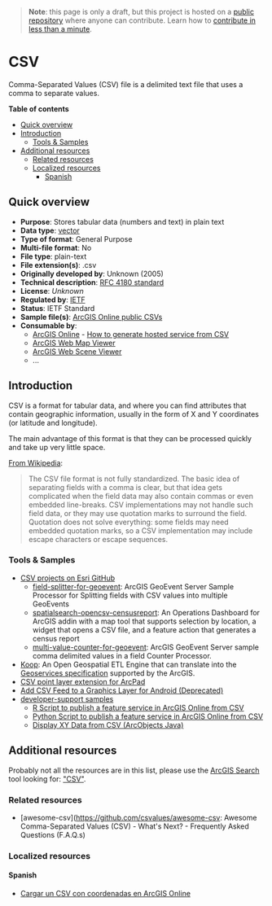 > **Note**: this page is only a draft, but this project is hosted on a [public repository](https://github.com/hhkaos/awesome-arcgis) where anyone can contribute. Learn how to [contribute in less than a minute](https://github.com/hhkaos/awesome-arcgis/blob/master/CONTRIBUTING.md#contributions).

# CSV

Comma-Separated Values (CSV) file is a delimited text file that uses a comma to separate values.

<!-- START doctoc generated TOC please keep comment here to allow auto update -->
<!-- DON'T EDIT THIS SECTION, INSTEAD RE-RUN doctoc TO UPDATE -->
**Table of contents**

- [Quick overview](#quick-overview)
- [Introduction](#introduction)
  - [Tools & Samples](#tools--samples)
- [Additional resources](#additional-resources)
  - [Related resources](#related-resources)
  - [Localized resources](#localized-resources)
    - [Spanish](#spanish)

<!-- END doctoc generated TOC please keep comment here to allow auto update -->

## Quick overview

* **Purpose**: Stores tabular data (numbers and text) in plain text
* **Data type**: [vector](../../../data-types/vector/README.md)
* **Type of format**: General Purpose
* **Multi-file format**: No
* **File type**: plain-text
* **File extension(s)**: .csv
* **Originally developed by**: Unknown (2005)
* **Technical description**: [RFC 4180 standard](https://tools.ietf.org/html/rfc4180)
* **License**: *Unknown*
* **Regulated by**: [IETF](https://www.ietf.org)
* **Status**: IETF Standard
* **Sample file(s)**: [ArcGIS Online public CSVs](https://www.arcgis.com/home/search.html?q=typekeywords%3Acsv&start=1&sortOrder=desc&sortField=relevance)
* **Consumable by**:
    * [ArcGIS Online](../../../../products/arcgis-online/README.md) - [How to generate hosted service from CSV](https://developers.arcgis.com/labs/arcgisonline/import-data/)
    * [ArcGIS Web Map Viewer](../../../../products/web-map-viewer/README.md)
    * [ArcGIS Web Scene Viewer](../../../../products/web-scene-viewer)
    * ...

## Introduction

CSV is a format for tabular data, and where you can find attributes that contain geographic information, usually in the form of X and Y coordinates (or latitude and longitude).

The main advantage of this format is that they can be processed quickly and take up very little space.

[From Wikipedia](https://en.wikipedia.org/wiki/Comma-separated_values):

> The CSV file format is not fully standardized. The basic idea of separating fields with a comma is clear, but that idea gets complicated when the field data may also contain commas or even embedded line-breaks. CSV implementations may not handle such field data, or they may use quotation marks to surround the field. Quotation does not solve everything: some fields may need embedded quotation marks, so a CSV implementation may include escape characters or escape sequences.

### Tools & Samples

* [CSV projects on Esri GitHub](https://github.com/esri?utf8=%E2%9C%93&q=csv&type=&language=)
    * [field-splitter-for-geoevent](https://github.com/Esri/field-splitter-for-geoevent): ArcGIS GeoEvent Server Sample Processor for Splitting fields with CSV values into multiple GeoEvents
    * [spatialsearch-opencsv-censusreport](https://github.com/Esri/spatialsearch-opencsv-censusreport): An Operations Dashboard for ArcGIS addin with a map tool that supports selection by location, a widget that opens a CSV file, and a feature action that generates a census report
    * [multi-value-counter-for-geoevent](): ArcGIS GeoEvent Server sample comma delimited values in a field Counter Processor.
* [Koop](../../../../../devops/technologies/koop/README.md): An Open Geospatial ETL Engine that can translate into the [Geoservices specification](https://geoservices.github.io/) supported by the ArcGIS.
* [CSV point layer extension for ArcPad](https://www.arcgis.com/home/item.html?id=144188a1c0414f318096cb0567660e79)
* [Add CSV Feed to a Graphics Layer for Android (Deprecated)](https://www.arcgis.com/home/item.html?id=dc66715d88eb4ecc92ee5d1b390a96d4)
* [developer-support samples](https://github.com/Esri/developer-support/search?q=csv&unscoped_q=csv)
    * [R Script to publish a feature service in ArcGIS Online from CSV](https://github.com/Esri/developer-support/tree/master/r/csv-to-arcgisonline-feature-service)
    * [Python Script to publish a feature service in ArcGIS Online from CSV](https://github.com/Esri/developer-support/blob/96c94c093ddfebf6dba45bf136083de73a8aaeaf/python/general-python/csv-to-arcgisonline-feature-service/README.md)
    * [Display XY Data from CSV (ArcObjects Java)](https://github.com/Esri/developer-support/blob/96c94c093ddfebf6dba45bf136083de73a8aaeaf/arcobjects-java/display-XY-data-from-CSV/Readme.md)

## Additional resources

Probably not all the resources are in this list, please use the [ArcGIS Search](https://esri-es.github.io/arcgis-search/) tool looking for: ["CSV"](https://esri-es.github.io/arcgis-search/?search="CSV"&utm_campaign=awesome-list&utm_source=awesome-list&utm_medium=page).

### Related resources

* [awesome-csv](https://github.com/csvalues/awesome-csv: Awesome Comma-Separated Values (CSV) - What's Next? - Frequently Asked Questions (F.A.Q.s)

### Localized resources

#### Spanish

* [Cargar un CSV con coordenadas en ArcGIS Online](https://www.youtube.com/watch?v=tHy3ecKKZTM&t=2s&list=PLwq5dz_FjCx6F9SsNuQVQQKyGzuEuu1hd&index=4)
